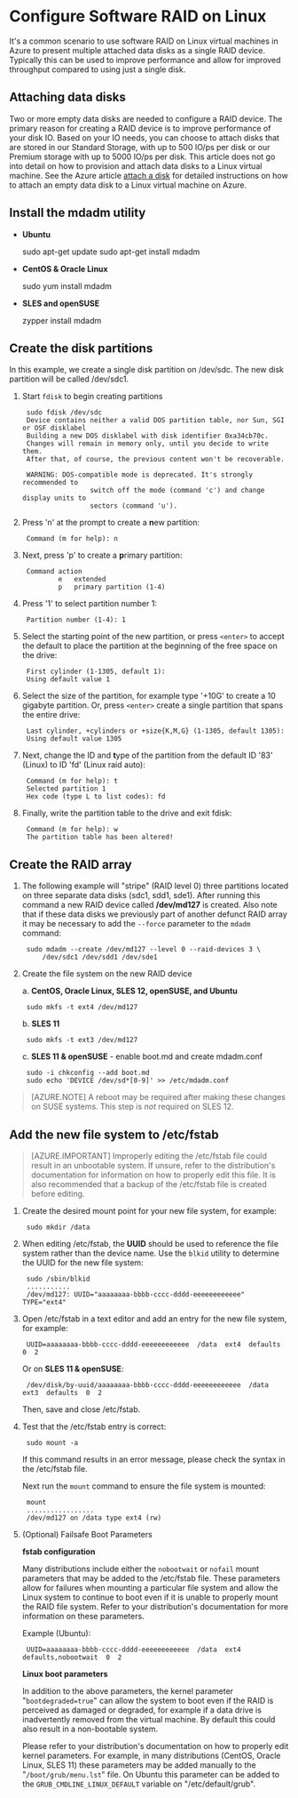 <properties
    pageTitle="Configure software RAID on a virtual machine running Linux | Azure"
    description="Learn how to use mdadm to configure RAID on Linux in Azure."
    services="virtual-machines-linux"
    documentationcenter="na"
    author="rickstercdn"
    manager="timlt"
    editor="tysonn"
    tag="azure-service-management,azure-resource-manager" />
<tags
    ms.assetid="f3cb2786-bda6-4d2c-9aaf-2db80f490feb"
    ms.service="virtual-machines-linux"
    ms.workload="infrastructure-services"
    ms.tgt_pltfrm="vm-linux"
    ms.devlang="na"
    ms.topic="article"
    ms.date="09/06/2016"
    wacn.date=""
    ms.author="rclaus" />

# Configure Software RAID on Linux
It's a common scenario to use software RAID on Linux virtual machines in Azure to present multiple attached data disks as a single RAID device. Typically this can be used to improve performance and allow for improved throughput compared to using just a single disk.

## Attaching data disks
Two or more empty data disks are needed to configure a RAID device.  The primary reason for creating a RAID device is to improve performance of your disk IO.  Based on your IO needs, you can choose to attach disks that are stored in our Standard Storage, with up to 500 IO/ps per disk or our Premium storage with up to 5000 IO/ps per disk. This article does not go into detail on how to provision and attach data disks to a Linux virtual machine.  See the Azure article [attach a disk](/documentation/articles/virtual-machines-linux-add-disk/) for detailed instructions on how to attach an empty data disk to a Linux virtual machine on Azure.

## Install the mdadm utility
* **Ubuntu**

    sudo apt-get update
    sudo apt-get install mdadm

* **CentOS & Oracle Linux**

    sudo yum install mdadm

* **SLES and openSUSE**

    zypper install mdadm

## Create the disk partitions
In this example, we create a single disk partition on /dev/sdc. The new disk partition will be called /dev/sdc1.

1. Start `fdisk` to begin creating partitions

        sudo fdisk /dev/sdc
        Device contains neither a valid DOS partition table, nor Sun, SGI or OSF disklabel
        Building a new DOS disklabel with disk identifier 0xa34cb70c.
        Changes will remain in memory only, until you decide to write them.
        After that, of course, the previous content won't be recoverable.

        WARNING: DOS-compatible mode is deprecated. It's strongly recommended to
                        switch off the mode (command 'c') and change display units to
                        sectors (command 'u').

2. Press 'n' at the prompt to create a **n**ew partition:

        Command (m for help): n

3. Next, press 'p' to create a **p**rimary partition:

        Command action
                e   extended
                p   primary partition (1-4)

4. Press '1' to select partition number 1:

        Partition number (1-4): 1

5. Select the starting point of the new partition, or press `<enter>` to accept the default to place the partition at the beginning of the free space on the drive:

        First cylinder (1-1305, default 1):
        Using default value 1

6. Select the size of the partition, for example type '+10G' to create a 10 gigabyte partition. Or, press `<enter>` create a single partition that spans the entire drive:

        Last cylinder, +cylinders or +size{K,M,G} (1-1305, default 1305): 
        Using default value 1305

7. Next, change the ID and **t**ype of the partition from the default ID '83' (Linux) to ID 'fd' (Linux raid auto):

        Command (m for help): t
        Selected partition 1
        Hex code (type L to list codes): fd

8. Finally, write the partition table to the drive and exit fdisk:

        Command (m for help): w
        The partition table has been altered!

## Create the RAID array
1. The following example will "stripe" (RAID level 0) three partitions located on three separate data disks (sdc1, sdd1, sde1).  After running this command a new RAID device called **/dev/md127** is created. Also note that if these data disks we previously part of another defunct RAID array it may be necessary to add the `--force` parameter to the `mdadm` command:

        sudo mdadm --create /dev/md127 --level 0 --raid-devices 3 \
            /dev/sdc1 /dev/sdd1 /dev/sde1

2. Create the file system on the new RAID device
   
    a. **CentOS, Oracle Linux, SLES 12, openSUSE, and Ubuntu**

        sudo mkfs -t ext4 /dev/md127

    b. **SLES 11**

        sudo mkfs -t ext3 /dev/md127

    c. **SLES 11 & openSUSE** - enable boot.md and create mdadm.conf

        sudo -i chkconfig --add boot.md
        sudo echo 'DEVICE /dev/sd*[0-9]' >> /etc/mdadm.conf

> [AZURE.NOTE]
   > A reboot may be required after making these changes on SUSE systems. This step is *not* required on SLES 12.
   > 
   > 

## Add the new file system to /etc/fstab
> [AZURE.IMPORTANT]
> Improperly editing the /etc/fstab file could result in an unbootable system. If unsure, refer to the distribution's documentation for information on how to properly edit this file. It is also recommended that a backup of the /etc/fstab file is created before editing.

1. Create the desired mount point for your new file system, for example:

        sudo mkdir /data

2. When editing /etc/fstab, the **UUID** should be used to reference the file system rather than the device name.  Use the `blkid` utility to determine the UUID for the new file system:

        sudo /sbin/blkid
        ...........
        /dev/md127: UUID="aaaaaaaa-bbbb-cccc-dddd-eeeeeeeeeeee" TYPE="ext4"

3. Open /etc/fstab in a text editor and add an entry for the new file system, for example:

        UUID=aaaaaaaa-bbbb-cccc-dddd-eeeeeeeeeeee  /data  ext4  defaults  0  2

    Or on **SLES 11 & openSUSE**:

        /dev/disk/by-uuid/aaaaaaaa-bbbb-cccc-dddd-eeeeeeeeeeee  /data  ext3  defaults  0  2

    Then, save and close /etc/fstab.

4. Test that the /etc/fstab entry is correct:

        sudo mount -a

    If this command results in an error message, please check the syntax in the /etc/fstab file.
   
    Next run the `mount` command to ensure the file system is mounted:

        mount
        .................
        /dev/md127 on /data type ext4 (rw)

5. (Optional) Failsafe Boot Parameters
   
    **fstab configuration**
   
    Many distributions include either the `nobootwait` or `nofail` mount parameters that may be added to the /etc/fstab file. These parameters allow for failures when mounting a particular file system and allow the Linux system to continue to boot even if it is unable to properly mount the RAID file system. Refer to your distribution's documentation for more information on these parameters.
   
    Example (Ubuntu):

        UUID=aaaaaaaa-bbbb-cccc-dddd-eeeeeeeeeeee  /data  ext4  defaults,nobootwait  0  2

    **Linux boot parameters**
   
    In addition to the above parameters, the kernel parameter "`bootdegraded=true`" can allow the system to boot even if the RAID is perceived as damaged or degraded, for example if a data drive is inadvertently removed from the virtual machine. By default this could also result in a non-bootable system.
   
    Please refer to your distribution's documentation on how to properly edit kernel parameters. For example, in many distributions (CentOS, Oracle Linux, SLES 11) these parameters may be added manually to the "`/boot/grub/menu.lst`" file.  On Ubuntu this parameter can be added to the `GRUB_CMDLINE_LINUX_DEFAULT` variable on "/etc/default/grub".

